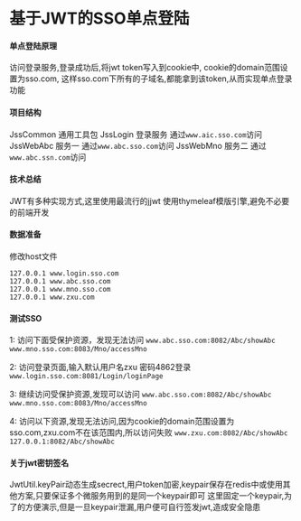 # 基于JWT的SSO单点登陆

#### 单点登陆原理
访问登录服务,登录成功后,将jwt token写入到cookie中,
cookie的domain范围设置为sso.com,
这样sso.com下所有的子域名,都能拿到该token,从而实现单点登录功能

#### 项目结构
JssCommon 通用工具包
JssLogin 登录服务 通过`www.aic.sso.com`访问
JssWebAbc 服务一 通过`www.abc.sso.com`访问
JssWebMno 服务二 通过`www.abc.ssn.com`访问

#### 技术总结
JWT有多种实现方式,这里使用最流行的jjwt
使用thymeleaf模版引擎,避免不必要的前端开发

#### 数据准备
修改host文件
```
127.0.0.1 www.login.sso.com
127.0.0.1 www.abc.sso.com
127.0.0.1 www.mno.sso.com
127.0.0.1 www.zxu.com
```

#### 测试SSO
1: 访问下面受保护资源，发现无法访问
`www.abc.sso.com:8082/Abc/showAbc`
`www.mno.sso.com:8083/Mno/accessMno`

2: 访问登录页面,输入默认用户名zxu 密码4862登录
`www.login.sso.com:8081/Login/loginPage`

3: 继续访问受保护资源,发现可以访问
`www.abc.sso.com:8082/Abc/showAbc`
`www.mno.sso.com:8083/Mno/accessMno`

4: 访问以下资源,发现无法访问,因为cookie的domain范围设置为sso.com,zxu.com不在该范围内,所以访问失败
`www.zxu.com:8082/Abc/showAbc`
`127.0.0.1:8082/Abc/showAbc`

#### 关于jwt密钥签名
JwtUtil.keyPair动态生成secrect,用户token加密,keypair保存在redis中或使用其他方案,只要保证多个微服务用到的是同一个keypair即可
这里固定一个keypair,为了的方便演示,但是一旦keypair泄漏,用户便可自行签发jwt,造成安全隐患
